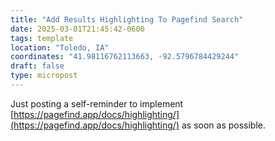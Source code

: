 ```yaml
---
title: "Add Results Highlighting To Pagefind Search"
date: 2025-03-01T21:45:42-0600
tags: template
location: "Toledo, IA"
coordinates: "41.98116762113663, -92.5796784429244"
draft: false
type: micropost
---
```

Just posting a self-reminder to implement [https://pagefind.app/docs/highlighting/](https://pagefind.app/docs/highlighting/) as soon as possible.
